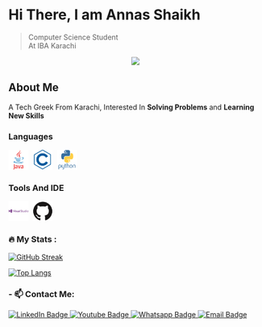 # Hi There, I am Annas Shaikh

> Computer Science Student  
At IBA Karachi
<div id="header" align="center">
  <img src="https://media.giphy.com/media/WSBeyxvC1jH496xQGA/giphy.gif" width="100"/>
</div>

## About Me
A Tech Greek From Karachi, Interested In **Solving Problems** and **Learning New Skills** 

### Languages
<div>
  <img src="https://github.com/devicons/devicon/blob/master/icons/java/java-original-wordmark.svg" title="Java" alt="Java" width="40" height="40"/>&nbsp;
  <img src="https://github.com/devicons/devicon/blob/master/icons/c/c-line.svg" title="C" alt="C" width="40" height="40"/>&nbsp;
  <img src="https://github.com/devicons/devicon/blob/master/icons/python/python-original-wordmark.svg" title="Python" alt="Python" width="40" height="40"/>&nbsp;
</div>

### Tools And IDE
<div>
  <img src="https://github.com/devicons/devicon/blob/master/icons/visualstudio/visualstudio-plain-wordmark.svg" title="VS" alt="VS" width="40" height="40"/>&nbsp;
  <img src="https://github.com/devicons/devicon/blob/master/icons/github/github-original.svg" title="Hithub" alt="Hithub" width="40" height="40"/>&nbsp;
</div>

### :fire: My Stats :
[![GitHub Streak](http://github-readme-streak-stats.herokuapp.com?user=annasshaikh)](https://git.io/streak-stats)  

[![Top Langs](https://github-readme-stats.vercel.app/api/top-langs/?username=annasshaikh&layout=compact&theme=vision-friendly-dark)](https://github.com/anuraghazra/github-readme-stats)

### - :mailbox: Contact Me:
<div id="badges">
  <a href="https://www.linkedin.com/in/annasshaikh/">
    <img src="https://img.shields.io/badge/LinkedIn-blue?style=for-the-badge&logo=linkedin&logoColor=white" alt="LinkedIn Badge"/>
  </a>
  <a href="https://www.youtube.com/channel/UCIKnB-bmkUaTEj5KTCApZQQ">
    <img src="https://img.shields.io/badge/YouTube-red?style=for-the-badge&logo=youtube&logoColor=white" alt="Youtube Badge"/>
  </a>
  <a href="https://wa.me/923320374112?text=">
    <img src="https://img.shields.io/badge/WhatsApp-25D366?style=for-the-badge&logo=whatsapp&logoColor=white" alt="Whatsapp Badge"/>
  </a>
  <a href="mailto:annasrizwan2003@gmail.com">
    <img src="https://img.shields.io/badge/Gmail-D14836?style=for-the-badge&logo=gmail&logoColor=white" alt="Email Badge"/>
  </a>
</div>  
